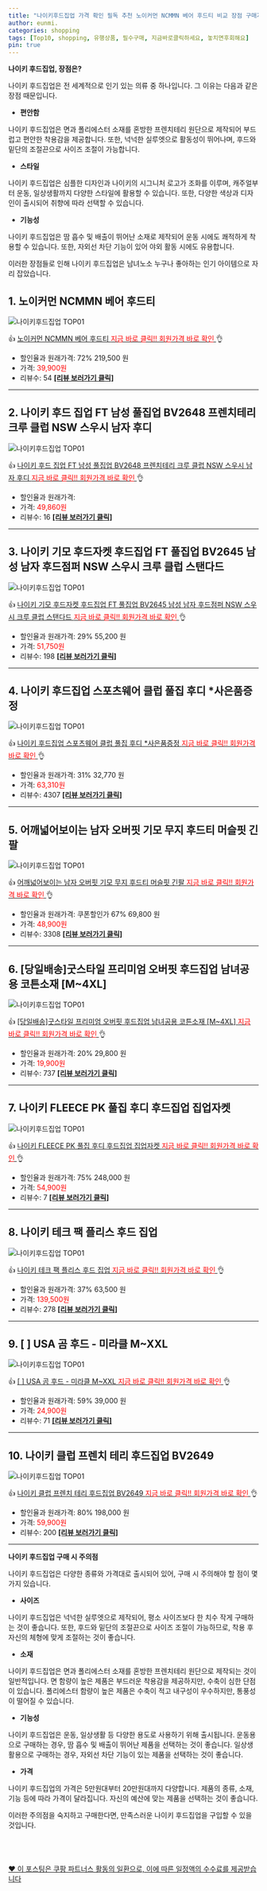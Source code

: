 ```yaml
---
title: "나이키후드집업 가격 확인 필독 추천 노이커먼 NCMMN 베어 후드티 비교 장점 구매가이드"
author: eunmi.
categories: shopping
tags: [Top10, shopping, 유행상품, 필수구매, 지금바로클릭하세요, 놓치면후회해요]
pin: true
---
```

**나이키 후드집업, 장점은?**

나이키 후드집업은 전 세계적으로 인기 있는 의류 중 하나입니다. 그 이유는 다음과 같은 장점 때문입니다.

* **편안함**

나이키 후드집업은 면과 폴리에스터 소재를 혼방한 프렌치테리 원단으로 제작되어 부드럽고 편안한 착용감을 제공합니다. 또한, 넉넉한 실루엣으로 활동성이 뛰어나며, 후드와 밑단의 조절끈으로 사이즈 조절이 가능합니다.

* **스타일**

나이키 후드집업은 심플한 디자인과 나이키의 시그니처 로고가 조화를 이루며, 캐주얼부터 운동, 일상생활까지 다양한 스타일에 활용할 수 있습니다. 또한, 다양한 색상과 디자인이 출시되어 취향에 따라 선택할 수 있습니다.

* **기능성**

나이키 후드집업은 땀 흡수 및 배출이 뛰어난 소재로 제작되어 운동 시에도 쾌적하게 착용할 수 있습니다. 또한, 자외선 차단 기능이 있어 야외 활동 시에도 유용합니다.

이러한 장점들로 인해 나이키 후드집업은 남녀노소 누구나 좋아하는 인기 아이템으로 자리 잡았습니다.

   

## 1. 노이커먼 NCMMN 베어 후드티

![나이키후드집업 TOP01](https://thumbnail9.coupangcdn.com/thumbnails/remote/230x230ex/image/vendor_inventory/a8e6/f3a9d34724f3d1a3648f2c2aff1c3e36263ad29c1ff36fa8f1071480ea5a.jpg)


👍 [노이커먼 NCMMN 베어 후드티 <font color=red> 지금 바로 클릭!! 회원가격 바로 확인 </font> ](https://link.coupang.com/re/AFFSDP?lptag=AF3617701&subid=GithubCoopas&pageKey=7721611937&traceid=V0-153&itemId=20724849193&vendorItemId=87795575754) 👌 


- 할인율과 원래가격: 72%  219,500   원
- 가격: <span style='color:red'>39,900원</span>
- 리뷰수: 54  [**[리뷰 보러가기 클릭]**](https://link.coupang.com/re/AFFSDP?lptag=AF3617701&subid=GithubCoopas&pageKey=7721611937&traceid=V0-153&itemId=20724849193&vendorItemId=87795575754)

---


   

## 2. 나이키 후드 집업 FT 남성 풀집업 BV2648 프렌치테리 크루 클럽 NSW 스우시 남자 후디

![나이키후드집업 TOP01](https://thumbnail6.coupangcdn.com/thumbnails/remote/230x230ex/image/vendor_inventory/f5da/754aea4732139197578a33a6b16a7aa29239172f651150d24ac54ea56ac4.jpg)


👍 [나이키 후드 집업 FT 남성 풀집업 BV2648 프렌치테리 크루 클럽 NSW 스우시 남자 후디 <font color=red> 지금 바로 클릭!! 회원가격 바로 확인 </font> ](https://link.coupang.com/re/AFFSDP?lptag=AF3617701&subid=GithubCoopas&pageKey=7585003829&traceid=V0-153&itemId=20030536388&vendorItemId=87127081420) 👌 


- 할인율과 원래가격: 
- 가격: <span style='color:red'>49,860원</span>
- 리뷰수: 16  [**[리뷰 보러가기 클릭]**](https://link.coupang.com/re/AFFSDP?lptag=AF3617701&subid=GithubCoopas&pageKey=7585003829&traceid=V0-153&itemId=20030536388&vendorItemId=87127081420)

---


   

## 3. 나이키 기모 후드자켓 후드집업 FT 풀집업 BV2645 남성 남자 후드점퍼 NSW 스우시 크루 클럽 스탠다드

![나이키후드집업 TOP01](https://thumbnail6.coupangcdn.com/thumbnails/remote/230x230ex/image/vendor_inventory/3ffa/38c23fe38a4303f4f6b0b11ec25d8a23de8fabb7cdbadb1fa7ddae74cfbb.jpg)


👍 [나이키 기모 후드자켓 후드집업 FT 풀집업 BV2645 남성 남자 후드점퍼 NSW 스우시 크루 클럽 스탠다드 <font color=red> 지금 바로 클릭!! 회원가격 바로 확인 </font> ](https://link.coupang.com/re/AFFSDP?lptag=AF3617701&subid=GithubCoopas&pageKey=7585011176&traceid=V0-153&itemId=20030577086&vendorItemId=87127121637) 👌 


- 할인율과 원래가격: 29%  55,200   원
- 가격: <span style='color:red'>51,750원</span>
- 리뷰수: 198  [**[리뷰 보러가기 클릭]**](https://link.coupang.com/re/AFFSDP?lptag=AF3617701&subid=GithubCoopas&pageKey=7585011176&traceid=V0-153&itemId=20030577086&vendorItemId=87127121637)

---


   

## 4. 나이키 후드집업 스포츠웨어 클럽 풀집 후디 *사은품증정

![나이키후드집업 TOP01](https://thumbnail7.coupangcdn.com/thumbnails/remote/230x230ex/image/vendor_inventory/07f0/bae04999aaa42f31a89f0c76611099fcf0096eb0a3cc60c823e9db19917f.jpg)


👍 [나이키 후드집업 스포츠웨어 클럽 풀집 후디 *사은품증정 <font color=red> 지금 바로 클릭!! 회원가격 바로 확인 </font> ](https://link.coupang.com/re/AFFSDP?lptag=AF3617701&subid=GithubCoopas&pageKey=6713289401&traceid=V0-153&itemId=15592904455&vendorItemId=82811767075) 👌 


- 할인율과 원래가격: 31%  32,770   원
- 가격: <span style='color:red'>63,310원</span>
- 리뷰수: 4307  [**[리뷰 보러가기 클릭]**](https://link.coupang.com/re/AFFSDP?lptag=AF3617701&subid=GithubCoopas&pageKey=6713289401&traceid=V0-153&itemId=15592904455&vendorItemId=82811767075)

---


   

## 5. 어깨넓어보이는 남자 오버핏 기모 무지 후드티 머슬핏 긴팔

![나이키후드집업 TOP01](https://thumbnail9.coupangcdn.com/thumbnails/remote/230x230ex/image/vendor_inventory/7831/79753debd3ca7e737a7fbbaeb27f93821dab736840b70c9cdb05e5265100.jpg)


👍 [어깨넓어보이는 남자 오버핏 기모 무지 후드티 머슬핏 긴팔 <font color=red> 지금 바로 클릭!! 회원가격 바로 확인 </font> ](https://link.coupang.com/re/AFFSDP?lptag=AF3617701&subid=GithubCoopas&pageKey=7623454599&traceid=V0-153&itemId=20216782692&vendorItemId=87185156592) 👌 


- 할인율과 원래가격: 쿠폰할인가 67%  69,800   원
- 가격: <span style='color:red'>48,900원</span>
- 리뷰수: 3308  [**[리뷰 보러가기 클릭]**](https://link.coupang.com/re/AFFSDP?lptag=AF3617701&subid=GithubCoopas&pageKey=7623454599&traceid=V0-153&itemId=20216782692&vendorItemId=87185156592)

---


   

## 6. [당일배송]굿스타일 프리미엄 오버핏 후드집업 남녀공용 코튼소재 [M~4XL]

![나이키후드집업 TOP01](https://thumbnail10.coupangcdn.com/thumbnails/remote/230x230ex/image/vendor_inventory/7457/ae484938566a242ae250172762ea5beba8759bf63fc9359e35ed076e0301.jpg)


👍 [[당일배송]굿스타일 프리미엄 오버핏 후드집업 남녀공용 코튼소재 [M~4XL] <font color=red> 지금 바로 클릭!! 회원가격 바로 확인 </font> ](https://link.coupang.com/re/AFFSDP?lptag=AF3617701&subid=GithubCoopas&pageKey=7715822296&traceid=V0-153&itemId=20694635816&vendorItemId=87551800280) 👌 


- 할인율과 원래가격: 20%  29,800   원
- 가격: <span style='color:red'>19,900원</span>
- 리뷰수: 737  [**[리뷰 보러가기 클릭]**](https://link.coupang.com/re/AFFSDP?lptag=AF3617701&subid=GithubCoopas&pageKey=7715822296&traceid=V0-153&itemId=20694635816&vendorItemId=87551800280)

---


   

## 7. 나이키 FLEECE PK 풀집 후디 후드집업 집업자켓

![나이키후드집업 TOP01](https://thumbnail7.coupangcdn.com/thumbnails/remote/230x230ex/image/vendor_inventory/e2a6/614bb325da97b61bbb391ad7bf0bb1cc29744b7f08f1ccb4cbda8f42de44.jpg)


👍 [나이키 FLEECE PK 풀집 후디 후드집업 집업자켓 <font color=red> 지금 바로 클릭!! 회원가격 바로 확인 </font> ](https://link.coupang.com/re/AFFSDP?lptag=AF3617701&subid=GithubCoopas&pageKey=6348741773&traceid=V0-153&itemId=13349919295&vendorItemId=80605076489) 👌 


- 할인율과 원래가격: 75%  248,000   원
- 가격: <span style='color:red'>54,900원</span>
- 리뷰수: 7  [**[리뷰 보러가기 클릭]**](https://link.coupang.com/re/AFFSDP?lptag=AF3617701&subid=GithubCoopas&pageKey=6348741773&traceid=V0-153&itemId=13349919295&vendorItemId=80605076489)

---


   

## 8. 나이키 테크 팩 플리스 후드 집업

![나이키후드집업 TOP01](https://thumbnail8.coupangcdn.com/thumbnails/remote/230x230ex/image/vendor_inventory/4e93/5b0c9904ceb6380a3224f8cf99579b912bbd4e9bcb065b040c9a1346e1a4.JPG)


👍 [나이키 테크 팩 플리스 후드 집업 <font color=red> 지금 바로 클릭!! 회원가격 바로 확인 </font> ](https://link.coupang.com/re/AFFSDP?lptag=AF3617701&subid=GithubCoopas&pageKey=6748245323&traceid=V0-153&itemId=15774295994&vendorItemId=87734004900) 👌 


- 할인율과 원래가격: 37%  63,500   원
- 가격: <span style='color:red'>139,500원</span>
- 리뷰수: 278  [**[리뷰 보러가기 클릭]**](https://link.coupang.com/re/AFFSDP?lptag=AF3617701&subid=GithubCoopas&pageKey=6748245323&traceid=V0-153&itemId=15774295994&vendorItemId=87734004900)

---


   

## 9. [ ] USA 곰 후드 - 미라클 M~XXL

![나이키후드집업 TOP01](https://thumbnail7.coupangcdn.com/thumbnails/remote/230x230ex/image/vendor_inventory/6892/a8c398887a8a102f13192ad1a4f6a7d75015203981de164ea9d5580c17f2.png)


👍 [[ ] USA 곰 후드 - 미라클 M~XXL <font color=red> 지금 바로 클릭!! 회원가격 바로 확인 </font> ](https://link.coupang.com/re/AFFSDP?lptag=AF3617701&subid=GithubCoopas&pageKey=7602411369&traceid=V0-153&itemId=20114293512&vendorItemId=86788273517) 👌 


- 할인율과 원래가격: 59%  39,000   원
- 가격: <span style='color:red'>24,900원</span>
- 리뷰수: 71  [**[리뷰 보러가기 클릭]**](https://link.coupang.com/re/AFFSDP?lptag=AF3617701&subid=GithubCoopas&pageKey=7602411369&traceid=V0-153&itemId=20114293512&vendorItemId=86788273517)

---


   

## 10. 나이키 클럽 프렌치 테리 후드집업 BV2649

![나이키후드집업 TOP01](https://thumbnail8.coupangcdn.com/thumbnails/remote/230x230ex/image/vendor_inventory/1cdb/8271eb7f047fd2febd651f2e8ad8e0b8c71ae40cd4768a8dad9c86f997c2.png)


👍 [나이키 클럽 프렌치 테리 후드집업 BV2649 <font color=red> 지금 바로 클릭!! 회원가격 바로 확인 </font> ](https://link.coupang.com/re/AFFSDP?lptag=AF3617701&subid=GithubCoopas&pageKey=7043458193&traceid=V0-153&itemId=17426033846&vendorItemId=86753918031) 👌 


- 할인율과 원래가격: 80%  198,000   원
- 가격: <span style='color:red'>59,900원</span>
- 리뷰수: 200  [**[리뷰 보러가기 클릭]**](https://link.coupang.com/re/AFFSDP?lptag=AF3617701&subid=GithubCoopas&pageKey=7043458193&traceid=V0-153&itemId=17426033846&vendorItemId=86753918031)

---
**나이키 후드집업 구매 시 주의점**

나이키 후드집업은 다양한 종류와 가격대로 출시되어 있어, 구매 시 주의해야 할 점이 몇 가지 있습니다.

* **사이즈**

나이키 후드집업은 넉넉한 실루엣으로 제작되어, 평소 사이즈보다 한 치수 작게 구매하는 것이 좋습니다. 또한, 후드와 밑단의 조절끈으로 사이즈 조절이 가능하므로, 착용 후 자신의 체형에 맞게 조절하는 것이 좋습니다.

* **소재**

나이키 후드집업은 면과 폴리에스터 소재를 혼방한 프렌치테리 원단으로 제작되는 것이 일반적입니다. 면 함량이 높은 제품은 부드러운 착용감을 제공하지만, 수축이 심한 단점이 있습니다. 폴리에스터 함량이 높은 제품은 수축이 적고 내구성이 우수하지만, 통풍성이 떨어질 수 있습니다.

* **기능성**

나이키 후드집업은 운동, 일상생활 등 다양한 용도로 사용하기 위해 출시됩니다. 운동용으로 구매하는 경우, 땀 흡수 및 배출이 뛰어난 제품을 선택하는 것이 좋습니다. 일상생활용으로 구매하는 경우, 자외선 차단 기능이 있는 제품을 선택하는 것이 좋습니다.

* **가격**

나이키 후드집업의 가격은 5만원대부터 20만원대까지 다양합니다. 제품의 종류, 소재, 기능 등에 따라 가격이 달라집니다. 자신의 예산에 맞는 제품을 선택하는 것이 좋습니다.

이러한 주의점을 숙지하고 구매한다면, 만족스러운 나이키 후드집업을 구입할 수 있을 것입니다.<br><br><br><br><br> [ ❤  이 포스팅은 쿠팡 파트너스 활동의 일환으로, 이에 따른 일정액의 수수료를 제공받습니다](https://link.coupang.com/a/bcEFyh)